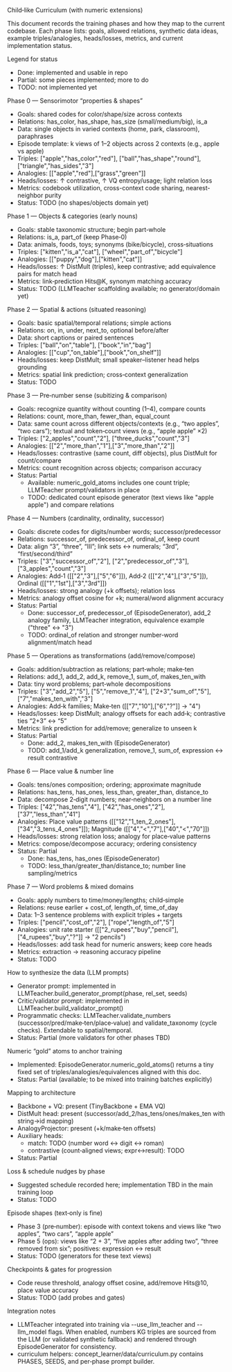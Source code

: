 Child‑like Curriculum (with numeric extensions)

This document records the training phases and how they map to the current codebase. Each phase lists: goals, allowed relations, synthetic data ideas, example triples/analogies, heads/losses, metrics, and current implementation status.

Legend for status
- Done: implemented and usable in repo
- Partial: some pieces implemented; more to do
- TODO: not implemented yet

Phase 0 — Sensorimotor “properties & shapes”
- Goals: shared codes for color/shape/size across contexts
- Relations: has_color, has_shape, has_size (small/medium/big), is_a
- Data: single objects in varied contexts (home, park, classroom), paraphrases
- Episode template: k views of 1–2 objects across 2 contexts (e.g., <home> apple vs <market> apple)
- Triples: ["apple","has_color","red"], ["ball","has_shape","round"], ["triangle","has_sides","3"]
- Analogies: [["apple","red"],["grass","green"]]
- Heads/losses: ↑ contrastive, ↑ VQ entropy/usage; light relation loss
- Metrics: codebook utilization, cross-context code sharing, nearest-neighbor purity
- Status: TODO (no shapes/objects domain yet)

Phase 1 — Objects & categories (early nouns)
- Goals: stable taxonomic structure; begin part‑whole
- Relations: is_a, part_of (keep Phase‑0)
- Data: animals, foods, toys; synonyms (bike/bicycle), cross‑situations
- Triples: ["kitten","is_a","cat"], ["wheel","part_of","bicycle"]
- Analogies: [["puppy","dog"],["kitten","cat"]]
- Heads/losses: ↑ DistMult (triples), keep contrastive; add equivalence pairs for match head
- Metrics: link‑prediction Hits@K, synonym matching accuracy
- Status: TODO (LLMTeacher scaffolding available; no generator/domain yet)

Phase 2 — Spatial & actions (situated reasoning)
- Goals: basic spatial/temporal relations; simple actions
- Relations: on, in, under, next_to, optional before/after
- Data: short captions or paired sentences
- Triples: ["ball","on","table"], ["book","in","bag"]
- Analogies: [["cup","on_table"],["book","on_shelf"]]
- Heads/losses: keep DistMult; small speaker–listener head helps grounding
- Metrics: spatial link prediction; cross‑context generalization
- Status: TODO

Phase 3 — Pre‑number sense (subitizing & comparison)
- Goals: recognize quantity without counting (1–4), compare counts
- Relations: count, more_than, fewer_than, equal_count
- Data: same count across different objects/contexts (e.g., “two apples”, “two cars”); textual and token‑count views (e.g., “apple apple” ×2)
- Triples: ["2_apples","count","2"], ["three_ducks","count","3"]
- Analogies: [["2","more_than","1"],["3","more_than","2"]]
- Heads/losses: contrastive (same count, diff objects), plus DistMult for count/compare
- Metrics: count recognition across objects; comparison accuracy
- Status: Partial
  - Available: numeric_gold_atoms includes one count triple; LLMTeacher prompt/validators in place
  - TODO: dedicated count episode generator (text views like "apple apple") and compare relations

Phase 4 — Numbers (cardinality, ordinality, successor)
- Goals: discrete codes for digits/number words; successor/predecessor
- Relations: successor_of, predecessor_of, ordinal_of, keep count
- Data: align “3”, “three”, “III”; link sets ↔ numerals; “3rd”, “first/second/third”
- Triples: ["3","successor_of","2"], ["2","predecessor_of","3"], ["3_apples","count","3"]
- Analogies: Add‑1 ([["2","3"],["5","6"]]), Add‑2 ([["2","4"],["3","5"]]), Ordinal ([["1","1st"],["3","3rd"]])
- Heads/losses: strong analogy (+k offsets); relation loss
- Metrics: analogy offset cosine for +k; numeral/word alignment accuracy
- Status: Partial
  - Done: successor_of, predecessor_of (EpisodeGenerator), add_2 analogy family, LLMTeacher integration, equivalence example ("three" ↔ "3")
  - TODO: ordinal_of relation and stronger number‑word alignment/match head

Phase 5 — Operations as transformations (add/remove/compose)
- Goals: addition/subtraction as relations; part‑whole; make‑ten
- Relations: add_1, add_2, add_k, remove_1, sum_of, makes_ten_with
- Data: tiny word problems; part‑whole decompositions
- Triples: ["3","add_2","5"], ["5","remove_1","4"], ["2+3","sum_of","5"], ["7","makes_ten_with","3"]
- Analogies: Add‑k families; Make‑ten ([["7","10"],["6","?"]] → "4")
- Heads/losses: keep DistMult; analogy offsets for each add‑k; contrastive ties “2+3” ↔ “5”
- Metrics: link prediction for add/remove; generalize to unseen k
- Status: Partial
  - Done: add_2, makes_ten_with (EpisodeGenerator)
  - TODO: add_1/add_k generalization, remove_1, sum_of, expression ↔ result contrastive

Phase 6 — Place value & number line
- Goals: tens/ones composition; ordering; approximate magnitude
- Relations: has_tens, has_ones, less_than, greater_than, distance_to
- Data: decompose 2‑digit numbers; near‑neighbors on a number line
- Triples: ["42","has_tens","4"], ["42","has_ones","2"], ["37","less_than","41"]
- Analogies: Place value patterns ([["12","1_ten_2_ones"],["34","3_tens_4_ones"]]); Magnitude ([["4","<","7"],["40","<","70"]])
- Heads/losses: strong relation loss; analogy for place‑value patterns
- Metrics: compose/decompose accuracy; ordering consistency
- Status: Partial
  - Done: has_tens, has_ones (EpisodeGenerator)
  - TODO: less_than/greater_than/distance_to; number line sampling/metrics

Phase 7 — Word problems & mixed domains
- Goals: apply numbers to time/money/lengths; child‑simple
- Relations: reuse earlier + cost_of, length_of, time_of_day
- Data: 1–3 sentence problems with explicit triples + targets
- Triples: ["pencil","cost_of","2"], ["rope","length_of","5"]
- Analogies: unit rate starter ([["2_rupees","buy","pencil"],["4_rupees","buy","?"]] → "2 pencils")
- Heads/losses: add task head for numeric answers; keep core heads
- Metrics: extraction → reasoning accuracy pipeline
- Status: TODO

How to synthesize the data (LLM prompts)
- Generator prompt: implemented in LLMTeacher.build_generator_prompt(phase, rel_set, seeds)
- Critic/validator prompt: implemented in LLMTeacher.build_validator_prompt()
- Programmatic checks: LLMTeacher.validate_numbers (successor/pred/make‑ten/place‑value) and validate_taxonomy (cycle checks). Extendable to spatial/temporal.
- Status: Partial (more validators for other phases TBD)

Numeric “gold” atoms to anchor training
- Implemented: EpisodeGenerator.numeric_gold_atoms() returns a tiny fixed set of triples/analogies/equivalences aligned with this doc.
- Status: Partial (available; to be mixed into training batches explicitly)

Mapping to architecture
- Backbone + VQ: present (TinyBackbone + EMA VQ)
- DistMult head: present (successor/add_2/has_tens/ones/makes_ten with string→id mapping)
- AnalogyProjector: present (+k/make‑ten offsets)
- Auxiliary heads:
  - match: TODO (number word ↔ digit ↔ roman)
  - contrastive (count‑aligned views; expr↔result): TODO
- Status: Partial

Loss & schedule nudges by phase
- Suggested schedule recorded here; implementation TBD in the main training loop
- Status: TODO

Episode shapes (text‑only is fine)
- Phase 3 (pre‑number): episode with context tokens and views like “two apples”, “two cars”, “apple apple”
- Phase 5 (ops): views like “2 + 3”, “five apples after adding two”, “three removed from six”; positives: expression ↔ result
- Status: TODO (generators for these text views)

Checkpoints & gates for progression
- Code reuse threshold, analogy offset cosine, add/remove Hits@10, place value accuracy
- Status: TODO (add probes and gates)

Integration notes
- LLMTeacher integrated into training via --use_llm_teacher and --llm_model flags. When enabled, numbers KG triples are sourced from the LLM (or validated synthetic fallback) and rendered through EpisodeGenerator for consistency.
- curriculum helpers: concept_learner/data/curriculum.py contains PHASES, SEEDS, and per‑phase prompt builder.

